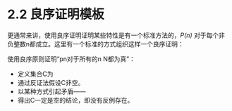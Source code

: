# 2.2 良序证明模板

更通常来讲，使用良序证明证明某些特性是有一个标准方法的，_P\(n\)_ 对于每个非负整数n都成立。这里有一个标准的方式组织这样一个良序证明：

使用良序原则证明“pn对于所有的n N都为真”：

* 定义集合C为
* 通过反证法假设C非空。
* 以某种方式引起矛盾——
* 得出C一定是空的结论，即没有反例存在。



